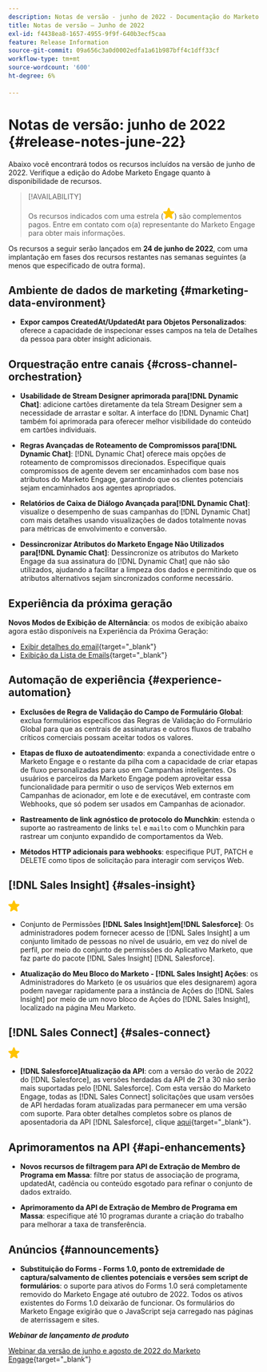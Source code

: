 ```yaml
---
description: Notas de versão - junho de 2022 - Documentação do Marketo - Documentação do produto
title: Notas de versão – Junho de 2022
exl-id: f4438ea8-1657-4955-9f9f-640b3ecf5caa
feature: Release Information
source-git-commit: 09a656c3a0d0002edfa1a61b987bff4c1dff33cf
workflow-type: tm+mt
source-wordcount: '600'
ht-degree: 6%

---
```


# Notas de versão: junho de 2022 {#release-notes-june-22}

Abaixo você encontrará todos os recursos incluídos na versão de junho de 2022. Verifique a edição do Adobe Marketo Engage quanto à disponibilidade de recursos.

>[!AVAILABILITY]
>
>Os recursos indicados com uma estrela (![estrela](assets/yellow-star.png)) são complementos pagos. Entre em contato com o(a) representante do Marketo Engage para obter mais informações.

Os recursos a seguir serão lançados em **24 de junho de 2022**, com uma implantação em fases dos recursos restantes nas semanas seguintes (a menos que especificado de outra forma).

## Ambiente de dados de marketing {#marketing-data-environment}

* **Expor campos CreatedAt/UpdatedAt para Objetos Personalizados**: oferece a capacidade de inspecionar esses campos na tela de Detalhes da pessoa para obter insight adicionais.

## Orquestração entre canais {#cross-channel-orchestration}

* **Usabilidade de Stream Designer aprimorada para[!DNL Dynamic Chat]**: adicione cartões diretamente da tela Stream Designer sem a necessidade de arrastar e soltar. A interface do [!DNL Dynamic Chat] também foi aprimorada para oferecer melhor visibilidade do conteúdo em cartões individuais.

* **Regras Avançadas de Roteamento de Compromissos para[!DNL Dynamic Chat]**: [!DNL Dynamic Chat] oferece mais opções de roteamento de compromissos direcionados. Especifique quais compromissos de agente devem ser encaminhados com base nos atributos do Marketo Engage, garantindo que os clientes potenciais sejam encaminhados aos agentes apropriados.

* **Relatórios de Caixa de Diálogo Avançada para[!DNL Dynamic Chat]**: visualize o desempenho de suas campanhas do [!DNL Dynamic Chat] com mais detalhes usando visualizações de dados totalmente novas para métricas de envolvimento e conversão.

* **Dessincronizar Atributos do Marketo Engage Não Utilizados para[!DNL Dynamic Chat]**: Dessincronize os atributos do Marketo Engage da sua assinatura do [!DNL Dynamic Chat] que não são utilizados, ajudando a facilitar a limpeza dos dados e permitindo que os atributos alternativos sejam sincronizados conforme necessário.

## Experiência da próxima geração

**Novos Modos de Exibição de Alternância**: os modos de exibição abaixo agora estão disponíveis na Experiência da Próxima Geração:

* [Exibir detalhes do email](/help/marketo/product-docs/marketo-engage-modern-ux/toggle-switch.md#email-details-view){target="_blank"}
* [Exibição da Lista de Emails](/help/marketo/product-docs/marketo-engage-modern-ux/toggle-switch.md#email-list-view){target="_blank"}

## Automação de experiência {#experience-automation}

* **Exclusões de Regra de Validação do Campo de Formulário Global**: exclua formulários específicos das Regras de Validação do Formulário Global para que as centrais de assinaturas e outros fluxos de trabalho críticos comerciais possam aceitar todos os valores.

* **Etapas de fluxo de autoatendimento**: expanda a conectividade entre o Marketo Engage e o restante da pilha com a capacidade de criar etapas de fluxo personalizadas para uso em Campanhas inteligentes. Os usuários e parceiros da Marketo Engage podem aproveitar essa funcionalidade para permitir o uso de serviços Web externos em Campanhas de acionador, em lote e de executável, em contraste com Webhooks, que só podem ser usados em Campanhas de acionador.

* **Rastreamento de link agnóstico de protocolo do Munchkin**: estenda o suporte ao rastreamento de links `tel` e `mailto` com o Munchkin para rastrear um conjunto expandido de comportamentos da Web.

* **Métodos HTTP adicionais para webhooks**: especifique PUT, PATCH e DELETE como tipos de solicitação para interagir com serviços Web.

## [!DNL Sales Insight] {#sales-insight}

![(estrela)](assets/yellow-star.png)

* Conjunto de Permissões **[!DNL Sales Insight]em[!DNL Salesforce]**: Os administradores podem fornecer acesso de [!DNL Sales Insight] a um conjunto limitado de pessoas no nível de usuário, em vez do nível de perfil, por meio do conjunto de permissões do Aplicativo Marketo, que faz parte do pacote [!DNL Sales Insight] [!DNL Salesforce].

* **Atualização do Meu Bloco do Marketo - [!DNL Sales Insight] Ações**: os Administradores do Marketo (e os usuários que eles designarem) agora podem navegar rapidamente para a instância de Ações do [!DNL Sales Insight] por meio de um novo bloco de Ações do [!DNL Sales Insight], localizado na página Meu Marketo.

## [!DNL Sales Connect] {#sales-connect}

![(estrela)](assets/yellow-star.png)

* **[!DNL Salesforce]Atualização da API**: com a versão do verão de 2022 do [!DNL Salesforce], as versões herdadas da API de 21 a 30 não serão mais suportadas pelo [!DNL Salesforce]. Com esta versão do Marketo Engage, todas as [!DNL Sales Connect] solicitações que usam versões de API herdadas foram atualizadas para permanecer em uma versão com suporte. Para obter detalhes completos sobre os planos de aposentadoria da API [!DNL Salesforce], clique [aqui](https://help.salesforce.com/s/articleView?language=en_US&type=1&id=000354473){target="_blank"}.

## Aprimoramentos na API {#api-enhancements}

* **Novos recursos de filtragem para API de Extração de Membro de Programa em Massa**: filtre por status de associação de programa, updatedAt, cadência ou conteúdo esgotado para refinar o conjunto de dados extraído.

* **Aprimoramento da API de Extração de Membro de Programa em Massa**: especifique até 10 programas durante a criação do trabalho para melhorar a taxa de transferência.

## Anúncios {#announcements}

* **Substituição do Forms - Forms 1.0, ponto de extremidade de captura/salvamento de clientes potenciais e versões sem script de formulários**: o suporte para ativos do Forms 1.0 será completamente removido do Marketo Engage até outubro de 2022. Todos os ativos existentes do Forms 1.0 deixarão de funcionar. Os formulários do Marketo Engage exigirão que o JavaScript seja carregado nas páginas de aterrissagem e sites.

**_Webinar de lançamento de produto_**

[Webinar da versão de junho e agosto de 2022 do Marketo Engage](https://engage.marketo.com/2022_June_August_Release_Webinar_OnDemandPage.html){target="_blank"}
